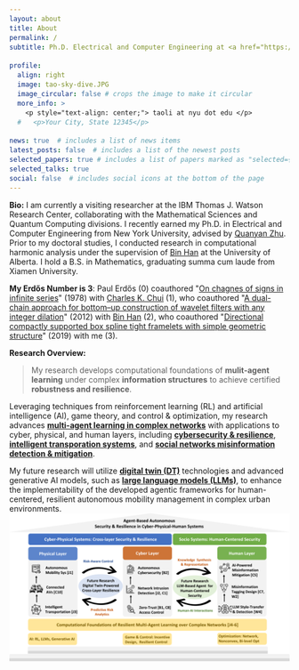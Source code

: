 ```yaml
---
layout: about
title: About
permalink: /
subtitle: Ph.D. Electrical and Computer Engineering at <a href="https://engineering.nyu.edu/"> New York University </a>.

profile:
  align: right
  image: tao-sky-dive.JPG
  image_circular: false # crops the image to make it circular
  more_info: >
    <p style="text-align: center;"> taoli at nyu dot edu </p>
  #   <p>Your City, State 12345</p>

news: true  # includes a list of news items
latest_posts: false  # includes a list of the newest posts
selected_papers: true # includes a list of papers marked as "selected={true}"
selected_talks: true
social: false  # includes social icons at the bottom of the page
---
```


**Bio:** I am currently a visiting researcher at the IBM Thomas J. Watson Research Center, collaborating with the Mathematical Sciences and Quantum Computing divisions. I recently earned my Ph.D. in Electrical and Computer Engineering from New York University, advised by [Quanyan Zhu](https://wp.nyu.edu/quanyan/). Prior to my doctoral studies, I conducted research in computational harmonic analysis under the supervision of [Bin Han](https://sites.ualberta.ca/~bhan/) at the University of Alberta. I hold a B.S. in Mathematics, graduating summa cum laude from Xiamen University.

**My Erdős Number is 3**: Paul Erdős (0) coauthored "[On chagnes of signs in infinite series](https://doi.org/10.1007/bf01904853)" (1978) with [Charles K. Chui](https://scholar.google.com/citations?user=2wSd9-MAAAAJ&hl=en) (1), who coauthored "[A dual-chain approach for bottom–up construction of wavelet filters with any integer dilation](https://doi.org/10.1016/j.acha.2011.11.004)" (2012) with [Bin Han](https://scholar.google.com/citations?user=HB3YA4gAAAAJ&hl=en)  (2), who coauthored "[Directional compactly supported box spline tight framelets with simple geometric structure](https://doi.org/10.1016/j.aml.2018.12.016)" (2019) with me (3).

**Research Overview:** 
> My research develops computational foundations of **mulit-agent learning**  under complex **information structures** to achieve certified **robustness and resilience**.


 Leveraging techniques from reinforcement learning (RL) and artificial intelligence (AI), game theory, and control & optimization, my research advances [<b>multi-agent learning in complex networks</b>](https://doi.org/10.1016/j.arcontrol.2022.03.003) with applications to cyber, physical, and human layers, including [<b>cybersecurity & resilience</b>](https://ieeexplore.ieee.org/document/10955193), [<b>intelligent transporation systems</b>](https://doi.org/10.1016/j.trc.2024.104804), and [<b>social networks misinformation detection & mitigation</b>](https://doi.org/10.23919/WiOpt58741.2023.10349848). 
 
 My future research will utilize [<b>digital twin (DT)</b>](https://arxiv.org/abs/2407.15025) technologies and advanced generative AI models, such as [<b>large language models (LLMs)</b>](https://arxiv.org/abs/2403.10570), to enhance the implementability of the developed agentic frameworks for human-centered, resilient autonomous mobility management in complex urban environments.
<img src="/assets/img/cphs.png" alt="Research Thrusts Overview" width="800"/>




